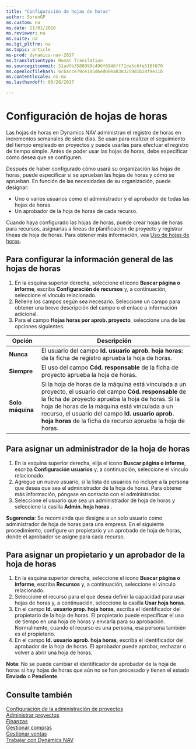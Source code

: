 ```yaml
---
title: "Configuración de hojas de horas"
author: SorenGP
ms.custom: na
ms.date: 11/01/2016
ms.reviewer: na
ms.suite: na
ms.tgt_pltfrm: na
ms.topic: article
ms-prod: dynamics-nav-2017
ms.translationtype: Human Translation
ms.sourcegitcommit: 51adfb3588099c496f0946ff71da5c6fe518f070
ms.openlocfilehash: 6cbacce79ce185d6ed00ea8383259d1b28f9e11b
ms.contentlocale: es-mx
ms.lasthandoff: 06/26/2017

---
```


# <a name="how-to-set-up-time-sheets"></a>Configuración de hojas de horas
Las hojas de horas en Dynamics NAV administran el registro de horas en incrementos semanales de siete días. Se usan para realizar el seguimiento del tiempo empleado en proyectos y puede usarlas para efectuar el registro de tiempo simple. Antes de poder usar las hojas de horas, debe especificar cómo desea que se configuren.

Después de haber configurado cómo usará su organización las hojas de horas, puede especificar si se aprueban las hojas de horas y cómo se aprueban. En función de las necesidades de su organización, puede designar:

- Uno o varios usuarios como el administrador y el aprobador de todas las hojas de horas.
- Un aprobador de la hoja de horas de cada recurso.

Cuando haya configurado las hojas de horas, puede crear hojas de horas para recursos, asignarlas a líneas de planificación de proyecto y registrar líneas de hoja de horas. Para obtener más información, vea [Uso de hojas de horas](projects-how-use-time-sheets.md).

## <a name="to-set-up-general-information-for-time-sheets"></a>Para configurar la información general de las hojas de horas  

1. En la esquina superior derecha, seleccione el icono **Buscar página o informe**, escriba **Configuración de recursos** y, a continuación, seleccione el vínculo relacionado.  
2. Rellene los campos según sea necesario. Seleccione un campo para obtener una breve descripción del campo o el enlace a información adicional.
3. Para el campo **Hojas horas por aprob. proyecto**, seleccione una de las opciones siguientes.

|Opción |Descripción|
|---|---|
|**Nunca**|El usuario del campo **Id. usuario aprob. hoja horas:** de la ficha de registro aprueba la hoja de horas.|
|**Siempre**|El uso del campo **Cód. responsable** de la ficha de proyecto aprueba la hoja de horas.|
|**Solo máquina**|Si la hoja de horas de la máquina está vinculada a un proyecto, el usuario del campo **Cód. responsable** de la ficha de proyecto aprueba la hoja de horas. Si la hoja de horas de la máquina está vinculada a un recurso, el usuario del campo **Id. usuario aprob. hoja horas** de la ficha de recurso aprueba la hoja de horas.

## <a name="to-assign-a-time-sheet-administrator"></a>Para asignar un administrador de la hoja de horas  

1. En la esquina superior derecha, elija el icono **Buscar página o informe**, escriba **Configuración usuarios** y, a continuación, seleccione el vínculo relacionado.  
2.  Agregue un nuevo usuario, si la lista de usuarios no incluye a la persona que desea que sea el administrador de la hoja de horas. Para obtener más información, póngase en contacto con el administrador.  
3. Seleccione el usuario que sea un administrador de hoja de horas y seleccione la casilla **Admin. hoja horas** .  

**Sugerencia**: Se recomienda que designe a un solo usuario como administrador de hoja de horas para una empresa. En el siguiente procedimiento, configure un propietario y un aprobado de hoja de horas, donde el aprobador se asigne para cada recurso.  

## <a name="to-assign-a-time-sheets-owner-and-approver"></a>Para asignar un propietario y un aprobador de la hoja de horas  

1. En la esquina superior derecha, seleccione el icono **Buscar página o informe**, escriba **Recursos** y, a continuación, seleccione el vínculo relacionado.
2. Seleccione el recurso para el que desea definir la capacidad para usar hojas de horas y, a continuación, seleccione la casilla **Usar hoja horas**.  
3. En el campo **Id. usuario prop. hoja horas**, escriba el identificador del propietario de la hoja de horas. El propietario puede especificar el uso de tiempo en una hoja de horas y enviarla para su aprobación. Normalmente, cuando el recurso es una persona, esa persona también es el propietario.  
4. En el campo **Id. usuario aprob. hoja horas**, escriba el identificador del aprobador de la hoja de horas. El aprobador puede aprobar, rechazar o volver a abrir una hoja de horas.  

**Nota**: No se puede cambiar el identificador de aprobador de la hoja de horas si hay hojas de horas que aún no se han procesado y tienen el estado **Enviado** o **Pendiente**.

## <a name="see-also"></a>Consulte también
[Configuración de la administración de proyectos](projects-setup-projects.md)  
[Administrar proyectos](projects-manage-projects.md)  
[Finanzas](finance-setup.md)  
[Gestionar compras](purchasing-manage-purchasing.md)         
[Gestionar ventas](sales-manage-sales.md)      
[Trabajar con Dynamics NAV](ui-work-product.md)  

